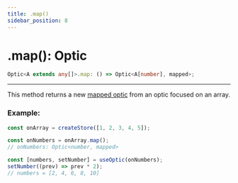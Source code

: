 ```yaml
---
title: .map()
sidebar_position: 8
---
```


# .map(): Optic

```ts
Optic<A extends any[]>.map: () => Optic<A[number], mapped>;
```

---

This method returns a new [mapped optic](<../../guides/mapped optics()>) from an optic focused on an array.

### Example:

```ts
const onArray = createStore([1, 2, 3, 4, 5]);

const onNumbers = onArray.map();
// onNumbers: Optic<number, mapped>

const [numbers, setNumber] = useOptic(onNumbers);
setNumber((prev) => prev * 2);
// numbers = [2, 4, 6, 8, 10]
```
